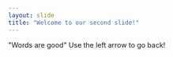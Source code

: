 ```yaml
---
layout: slide
title: "Welcome to our second slide!"
---
```

"Words are good"
Use the left arrow to go back!
